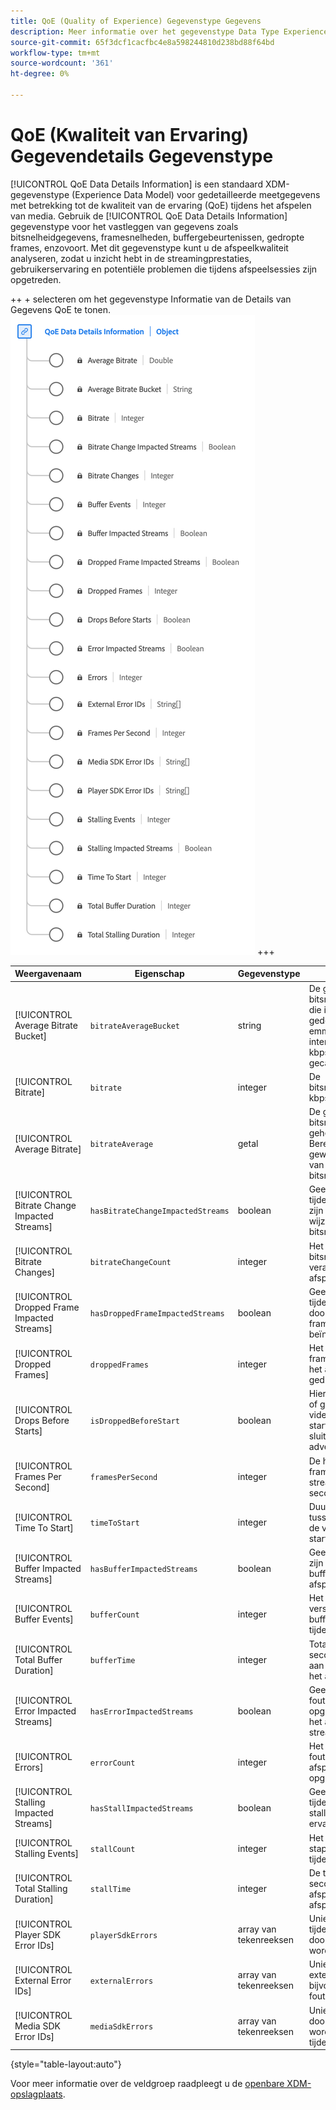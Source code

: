 ```yaml
---
title: QoE (Quality of Experience) Gegevenstype Gegevens
description: Meer informatie over het gegevenstype Data Type Experience Data Model (XDM) van het QoE-gegevenstype (Quality of Experience).
source-git-commit: 65f3dcf1cacfbc4e8a598244810d238bd88f64bd
workflow-type: tm+mt
source-wordcount: '361'
ht-degree: 0%

---
```


# QoE (Kwaliteit van Ervaring) Gegevendetails Gegevenstype

[!UICONTROL QoE Data Details Information] is een standaard XDM-gegevenstype (Experience Data Model) voor gedetailleerde meetgegevens met betrekking tot de kwaliteit van de ervaring (QoE) tijdens het afspelen van media. Gebruik de [!UICONTROL QoE Data Details Information] gegevenstype voor het vastleggen van gegevens zoals bitsnelheidgegevens, framesnelheden, buffergebeurtenissen, gedropte frames, enzovoort. Met dit gegevenstype kunt u de afspeelkwaliteit analyseren, zodat u inzicht hebt in de streamingprestaties, gebruikerservaring en potentiële problemen die tijdens afspeelsessies zijn opgetreden.

++ + selecteren om het gegevenstype Informatie van de Details van Gegevens QoE te tonen.
![Een diagram van het gegevenstype Informatie van QoE (Quality of Experience)-gegevens.](../images/data-types/qoe-data-details-information.png)
+++

| Weergavenaam | Eigenschap | Gegevenstype | Beschrijving |
|----------------------------------------|----------------------------|-----------|--------------------------------------------------------------------------------------------------|
| [!UICONTROL Average Bitrate Bucket] | `bitrateAverageBucket` | string | De gemiddelde bitsnelheid (in kbps) die in vooraf gedefinieerde emmers met intervallen van 100 kbps wordt gecategoriseerd. |
| [!UICONTROL Bitrate] | `bitrate` | integer | De bitsnelheidwaarde (in kbps). |
| [!UICONTROL Average Bitrate] | `bitrateAverage` | getal | De gemiddelde bitsnelheid (in kbps, geheel getal). Berekend als een gewogen gemiddelde van bitsnelheidwaarden. |
| [!UICONTROL Bitrate Change Impacted Streams] | `hasBitrateChangeImpactedStreams` | boolean | Geeft aan of streams tijdens het afspelen zijn beïnvloed door wijzigingen in bitsnelheid. |
| [!UICONTROL Bitrate Changes] | `bitrateChangeCount` | integer | Het totale aantal bitsnelheden verandert tijdens het afspelen. |
| [!UICONTROL Dropped Frame Impacted Streams] | `hasDroppedFrameImpactedStreams` | boolean | Geeft aan of streams tijdens het afspelen door gedropte frames zijn beïnvloed. |
| [!UICONTROL Dropped Frames] | `droppedFrames` | integer | Het totale aantal frames dat tijdens het afspelen is gedropt. |
| [!UICONTROL Drops Before Starts] | `isDroppedBeforeStart` | boolean | Hiermee geeft u aan of gebruikers de video vóór het starten moeten sluiten, ongeacht advertenties. |
| [!UICONTROL Frames Per Second] | `framesPerSecond` | integer | De huidige framesnelheid van de stream (in frames per seconde). |
| [!UICONTROL Time To Start] | `timeToStart` | integer | Duur (in seconden) tussen het laden van de video en het starten. |
| [!UICONTROL Buffer Impacted Streams] | `hasBufferImpactedStreams` | boolean | Geeft aan of streams zijn beïnvloed door bufferen tijdens het afspelen. |
| [!UICONTROL Buffer Events] | `bufferCount` | integer | Het aantal verschillende bufferstatussen tijdens het afspelen. |
| [!UICONTROL Total Buffer Duration] | `bufferTime` | integer | Totale tijd (in seconden) besteed aan bufferen tijdens het afspelen. |
| [!UICONTROL Error Impacted Streams] | `hasErrorImpactedStreams` | boolean | Geeft aan of er fouten zijn opgetreden tijdens het afspelen van streams. |
| [!UICONTROL Errors] | `errorCount` | integer | Het totale aantal fouten dat tijdens het afspelen is opgetreden. |
| [!UICONTROL Stalling Impacted Streams] | `hasStallImpactedStreams` | boolean | Geeft aan of streams tijdens het afspelen stalling hebben ervaren. |
| [!UICONTROL Stalling Events] | `stallCount` | integer | Het aantal stapelgebeurtenissen tijdens het afspelen. |
| [!UICONTROL Total Stalling Duration] | `stallTime` | integer | De totale tijd (in seconden) dat het afspelen tijdens het afspelen is gestopt. |
| [!UICONTROL Player SDK Error IDs] | `playerSdkErrors` | array van tekenreeksen | Unieke fout-id&#39;s die tijdens het afspelen door de speler-SDK worden gegenereerd. |
| [!UICONTROL External Error IDs] | `externalErrors` | array van tekenreeksen | Unieke fout-id&#39;s van externe bronnen, bijvoorbeeld CDN-fouten. |
| [!UICONTROL Media SDK Error IDs] | `mediaSdkErrors` | array van tekenreeksen | Unieke fout-id&#39;s die door Media SDK worden gegenereerd tijdens het afspelen. |

{style="table-layout:auto"}

Voor meer informatie over de veldgroep raadpleegt u de [openbare XDM-opslagplaats](https://github.com/adobe/xdm/blob/master/components/datatypes/qoedatadetails.schema.json).

